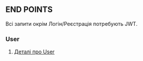 
## END POINTS

Всі запити окрім Логін/Реєстрація потребують JWT.

### User

1. [Деталі про User](docs/users.md)
